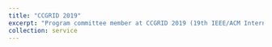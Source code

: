 ```yaml
---
title: "CCGRID 2019"
excerpt: "Program committee member at CCGRID 2019 (19th IEEE/ACM International Symposium on Cluster, Cloud and Grid Computing), which will take place in Larnaca, Cyprus on 14 May 2019."
collection: service
---
```


